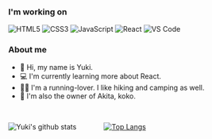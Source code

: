 ### I'm working on
![HTML5](https://img.shields.io/badge/-HTML5-%23E44D27?style=for-the-badge&logo=html5&logoColor=ffffff)
![CSS3](https://img.shields.io/badge/-CSS3-%231572B6?style=for-the-badge&logo=css3)
![JavaScript](https://img.shields.io/badge/-JavaScript-%23F7DF1C?style=for-the-badge&logo=javascript&logoColor=000000&labelColor=%23F7DF1C&color=%23FFCE5A)
![React](https://img.shields.io/badge/-React-%23282C34?style=for-the-badge&logo=react)
![VS Code](https://img.shields.io/badge/-VSCode-%23007ACC?style=for-the-badge&logo=visual-studio-code)

### About me
- 👑 Hi, my name is Yuki.
- 💻 I'm currently learning more about React.
- 🏃‍♀️ I'm a running-lover. I like hiking and camping as well.
- 🐶 I'm also the owner of Akita, koko.  

</br>

![Yuki's github stats](https://github-readme-stats.vercel.app/api?username=yukiyuli&show_icons=true&hide=stars&icon_color=f58220)&nbsp;&nbsp;&nbsp;&nbsp;&nbsp;&nbsp;&nbsp;&nbsp;&nbsp;&nbsp;&nbsp;&nbsp;&nbsp;&nbsp;[![Top Langs](https://github-readme-stats.vercel.app/api/top-langs/?username=yukiyuli&layout=compact)](https://github.com/yukiyuli/github-readme-stats)  




<!--
https://github.com/anuraghazra/github-readme-stats

-->
